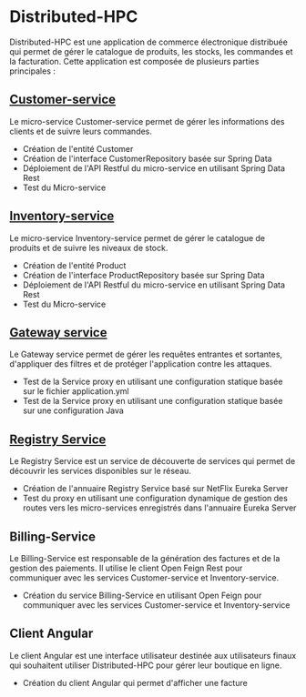 # Distributed-HPC
Distributed-HPC est une application de commerce électronique distribuée qui permet de gérer le catalogue de produits, les stocks, les commandes et la facturation. Cette application est composée de plusieurs parties principales :

## [Customer-service](https://github.com/HOUD-FatimaEzzahra/Distributed-HPC/tree/main/Customer%20Service)
Le micro-service Customer-service permet de gérer les informations des clients et de suivre leurs commandes.
- Création de l'entité Customer
- Création de l'interface CustomerRepository basée sur Spring Data
- Déploiement de l'API Restful du micro-service en utilisant Spring Data Rest
- Test du Micro-service

## [Inventory-service](https://github.com/HOUD-FatimaEzzahra/Distributed-HPC/tree/main/Inventory%20Service)
Le micro-service Inventory-service permet de gérer le catalogue de produits et de suivre les niveaux de stock.
- Création de l'entité Product
- Création de l'interface ProductRepository basée sur Spring Data
- Déploiement de l'API Restful du micro-service en utilisant Spring Data Rest
- Test du Micro-service

## [Gateway service](https://github.com/HOUD-FatimaEzzahra/Distributed-HPC/tree/main/Gateway)
Le Gateway service permet de gérer les requêtes entrantes et sortantes, d'appliquer des filtres et de protéger l'application contre les attaques.
- Test de la Service proxy en utilisant une configuration statique basée sur le fichier application.yml
- Test de la Service proxy en utilisant une configuration statique basée sur une configuration Java

## [Registry Service](https://github.com/HOUD-FatimaEzzahra/Distributed-HPC/tree/main/Eureka%20Discovery)
Le Registry Service est un service de découverte de services qui permet de découvrir les services disponibles sur le réseau.
- Création de l'annuaire Registry Service basé sur NetFlix Eureka Server
- Test du proxy en utilisant une configuration dynamique de gestion des routes vers les micro-services enregistrés dans l'annuaire Eureka Server
## Billing-Service
Le Billing-Service est responsable de la génération des factures et de la gestion des paiements. Il utilise le client Open Feign Rest pour communiquer avec les services Customer-service et Inventory-service.

- Création du service Billing-Service en utilisant Open Feign pour communiquer avec les services Customer-service et Inventory-service
## Client Angular
Le client Angular est une interface utilisateur destinée aux utilisateurs finaux qui souhaitent utiliser Distributed-HPC pour gérer leur boutique en ligne.

- Création du client Angular qui permet d'afficher une facture
